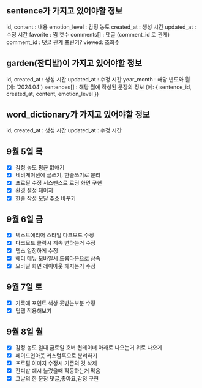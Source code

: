 ## sentence가 가지고 있어야할 정보

id,
content : 내용
emotion_level : 감정 농도
created_at : 생성 시간
updated_at : 수정 시간
favorite : 찜 갯수
comments[] : 댓글 (comment_id 로 관계)
comment_id : 댓글 관계 포린키?
viewed: 조회수

## garden(잔디밭)이 가지고 있어야할 정보

id,
created_at : 생성 시간
updated_at : 수정 시간
year_month : 해당 년도와 월 (예: '2024.04')
sentences[] : 해당 월에 작성된 문장의 정보 (예: { sentence_id, created_at, content, emotion_level })

## word_dictionary가 가지고 있어야할 정보

id,
created_at : 생성 시간
updated_at : 수정 시간

## 9월 5일 목

- [x] 감정 농도 평균 없애기
- [x] 네비게이션에 글쓰기, 한줄쓰기로 분리
- [x] 프로필 수정 서스펜스로 로딩 화면 구현
- [x] 환경 설정 페이지
- [x] 한줄 작성 모달 주소 바꾸기

## 9월 6일 금

- [x] 텍스트에리어 스타일 다크모드 수정
- [x] 다크모드 클릭시 계속 변하는거 수정
- [x] 뎁스 일정하게 수정
- [x] 헤더 메뉴 모바일시 드롭다운으로 상속
- [x] 모바일 화면 레이아웃 깨지는거 수정

## 9월 7일 토

- [x] 기록에 포인트 색상 못받는부분 수정
- [x] 팁탭 적용해보기

## 9월 8일 월

<!-- - [] 헤더에 드롭다운 메뉴 백드롭블러 구현  -->

- [x] 감정 농도 일때 금토일 호버 컨테이너 아래로 나오는거 위로 나오게
- [x] 페이드인아웃 커스텀훅으로 분리하기
- [x] 프로필 이미지 수정시 기존의 것 삭제
- [x] 잔디밭 예시 눌렀을때 작동하는거 막음
- [x] 그날의 한 문장 댓글,좋아요,감정 구현
